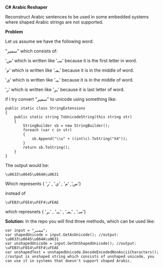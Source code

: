 **C# Arabic Reshaper**

Reconstruct Arabic sentences to be used in some embedded systems where shaped Arabic strings are not supported.

**Problem**

Let us assume we have the following word:

"سمير" which consists of:

'س' which is written like 'سـ' because it is the first letter in word.

'م' which is written like 'ـمـ' because it is in the middle of word.

'ي' which is written like 'ـيـ' because it is in the middle of word.

'ر' which is written like 'ـر' because it is last letter of word.

if I try convert "سمير" to unicode using something like:
```
public static class StringExtensions
{
    public static string ToUnicodeString(this string str)
    {
        StringBuilder sb = new StringBuilder();
        foreach (var c in str)
        {
            sb.Append("\\u" + ((int)c).ToString("X4"));
        }
        return sb.ToString();
    }
}
```
The output would be:

```\u0633\u0645\u064A\u0631```

Which represents { 'س', 'م' , 'ي' , 'ر'} 

instead of 

```\uFEB3\uFEE4\uFEF4\uFEAE ```

which represnets { 'سـ' , 'ـمـ' , 'ـيـ' , 'ـر'} 

**Solution:**
In the repo you will find three methods, which can be used like:
```
var input = "سمير";
var shapedUnicode = input.GetAsUnicode(); //output: \u0633\u0645\u064A\u0631
var unshapedUnicode = input.GetUnShapedUnicode(); //output: \uFEB3\uFEE4\uFEF4\uFEAE
var unshapedText = unshapedUnicode.DecodeEncodedNonAsciiCharacters(); //output is unshaped string which consists of unshaped unicode, you can use it in systems that doesn't support shaped Arabic.
```
